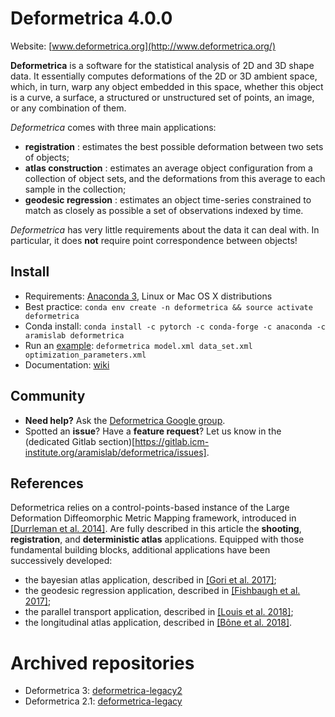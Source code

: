 # Deformetrica 4.0.0

Website: [www.deformetrica.org](http://www.deformetrica.org/)

**Deformetrica** is a software for the statistical analysis of 2D and 3D shape data. It essentially computes deformations of the 2D or 3D ambient space, which, in turn, warp any object embedded in this space, whether this object is a curve, a surface, a structured or unstructured set of points, an image, or any combination of them.

_Deformetrica_ comes with three main applications:
- **registration** : estimates the best possible deformation between two sets of objects;
- **atlas construction** : estimates an average object configuration from a collection of object sets, and the deformations from this average to each sample in the collection;
- **geodesic regression** : estimates an object time-series constrained to match as closely as possible a set of observations indexed by time.

_Deformetrica_ has very little requirements about the data it can deal with. In particular, it does __not__ require point correspondence between objects!

## Install

- Requirements: [Anaconda 3](https://www.anaconda.com/download), Linux or Mac OS X distributions
- Best practice: `conda env create -n deformetrica && source activate deformetrica`
- Conda install: `conda install -c pytorch -c conda-forge -c anaconda -c aramislab deformetrica` 
- Run an [example](https://gitlab.icm-institute.org/aramislab/deformetrica/-/jobs/2627/artifacts/browse): `deformetrica model.xml data_set.xml optimization_parameters.xml`
- Documentation: [wiki](https://gitlab.icm-institute.org/aramislab/deformetrica/wikis/home)

## Community

- **Need help?** Ask the [Deformetrica Google group](https://groups.google.com/forum/#!forum/deformetrica).
- Spotted an **issue**? Have a **feature request**? Let us know in the (dedicated Gitlab section)[https://gitlab.icm-institute.org/aramislab/deformetrica/issues]. 

## References

Deformetrica relies on a control-points-based instance of the Large Deformation Diffeomorphic Metric Mapping framework, introduced in [\[Durrleman et al. 2014\]](https://linkinghub.elsevier.com/retrieve/pii/S1053811914005205). Are fully described in this article the **shooting**, **registration**, and **deterministic atlas** applications. Equipped with those fundamental building blocks, additional applications have been successively developed:
- the bayesian atlas application, described in [\[Gori et al. 2017\]](https://hal.archives-ouvertes.fr/hal-01359423/);
- the geodesic regression application, described in [\[Fishbaugh et al. 2017\]](https://www.medicalimageanalysisjournal.com/article/S1361-8415(17)30044-0/fulltext);
- the parallel transport application, described in [\[Louis et al. 2018\]](https://www.researchgate.net/publication/319136479_Parallel_transport_in_shape_analysis_a_scalable_numerical_scheme);
- the longitudinal atlas application, described in [\[Bône et al. 2018\]](https://www.researchgate.net/publication/324037371_Learning_distributions_of_shape_trajectories_from_longitudinal_datasets_a_hierarchical_model_on_a_manifold_of_diffeomorphisms).

# Archived repositories

- Deformetrica 3: [deformetrica-legacy2](https://gitlab.icm-institute.org/aramislab/deformetrica-legacy2)
- Deformetrica 2.1: [deformetrica-legacy](https://gitlab.icm-institute.org/aramislab/deformetrica-legacy)
